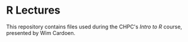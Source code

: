 # R Lectures

This repository contains files used during the CHPC's *Intro to R* course,
presented by Wim Cardoen.
